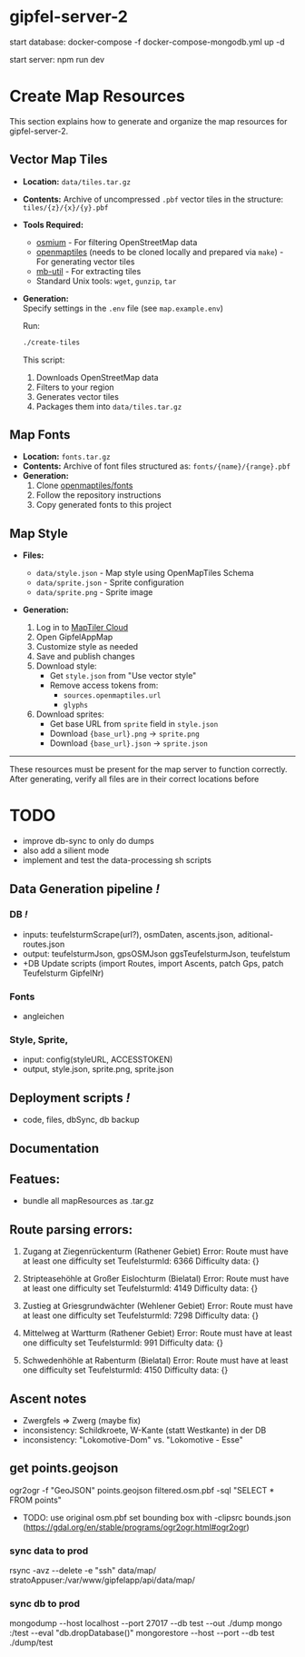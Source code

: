 # gipfel-server-2

start database:
docker-compose -f docker-compose-mongodb.yml up -d

start server:
npm run dev

# Create Map Resources

This section explains how to generate and organize the map resources for gipfel-server-2.

## Vector Map Tiles

- **Location:** `data/tiles.tar.gz`
- **Contents:** Archive of uncompressed `.pbf` vector tiles in the structure: `tiles/{z}/{x}/{y}.pbf`
- **Tools Required:**
  - [osmium](https://osmcode.org/osmium-tool/) - For filtering OpenStreetMap data
  - [openmaptiles](https://github.com/openmaptiles/openmaptiles) (needs to be cloned locally and prepared via `make`) - For generating vector tiles
  - [mb-util](https://github.com/mapbox/mbutil) - For extracting tiles
  - Standard Unix tools: `wget`, `gunzip`, `tar`

- **Generation:**  
  Specify settings in the `.env` file (see `map.example.env`)

  Run:

  ```bash
  ./create-tiles
  ```

  This script:
  1. Downloads OpenStreetMap data
  2. Filters to your region
  3. Generates vector tiles
  4. Packages them into `data/tiles.tar.gz`

## Map Fonts

- **Location:** `fonts.tar.gz`
- **Contents:** Archive of font files structured as: `fonts/{name}/{range}.pbf`
- **Generation:**
  1. Clone [openmaptiles/fonts](https://github.com/openmaptiles/fonts)
  2. Follow the repository instructions
  3. Copy generated fonts to this project

## Map Style

- **Files:**
  - `data/style.json` - Map style using OpenMapTiles Schema
  - `data/sprite.json` - Sprite configuration
  - `data/sprite.png` - Sprite image

- **Generation:**
  1. Log in to [MapTiler Cloud](https://cloud.maptiler.com/maps/)
  2. Open GipfelAppMap
  3. Customize style as needed
  4. Save and publish changes
  5. Download style:
     - Get `style.json` from "Use vector style"
     - Remove access tokens from:
       - `sources.openmaptiles.url`
       - `glyphs`
  6. Download sprites:
     - Get base URL from `sprite` field in `style.json`
     - Download `{base_url}.png` → `sprite.png`
     - Download `{base_url}.json` → `sprite.json`

---

These resources must be present for the map server to function correctly. After generating, verify all files are in their correct locations before

# TODO

- improve db-sync to only do dumps
- also add a silient mode
- implement and test the data-processing sh scripts

## Data Generation pipeline _!_

### DB _!_

- inputs: teufelsturmScrape(url?), osmDaten, ascents.json, aditional-routes.json
- output: teufelsturmJson, gpsOSMJson ggsTeufelsturmJson, teufelstum
- +DB Update scripts (import Routes, import Ascents, patch Gps, patch Teufelsturm GipfelNr)

### Fonts

- angleichen

### Style, Sprite,

- input: config(styleURL, ACCESSTOKEN)
- output, style.json, sprite.png, sprite.json

## Deployment scripts _!_

- code, files, dbSync, db backup

## Documentation

## Featues:

- bundle all mapResources as .tar.gz

## Route parsing errors:

1. Zugang at Ziegenrückenturm (Rathener Gebiet)
   Error: Route must have at least one difficulty set
   TeufelsturmId: 6366
   Difficulty data: {}

2. Stripteasehöhle at Großer Eislochturm (Bielatal)
   Error: Route must have at least one difficulty set
   TeufelsturmId: 4149
   Difficulty data: {}

3. Zustieg at Griesgrundwächter (Wehlener Gebiet)
   Error: Route must have at least one difficulty set
   TeufelsturmId: 7298
   Difficulty data: {}

4. Mittelweg at Wartturm (Rathener Gebiet)
   Error: Route must have at least one difficulty set
   TeufelsturmId: 991
   Difficulty data: {}

5. Schwedenhöhle at Rabenturm (Bielatal)
   Error: Route must have at least one difficulty set
   TeufelsturmId: 4150
   Difficulty data: {}

## Ascent notes

- Zwergfels => Zwerg (maybe fix)
- inconsistency: Schildkroete, W-Kante (statt Westkante) in der DB
- inconsistency: "Lokomotive-Dom" vs. "Lokomotive - Esse"

## get points.geojson

ogr2ogr -f "GeoJSON" points.geojson filtered.osm.pbf -sql "SELECT \* FROM points"

- TODO: use original osm.pbf set bounding box with -clipsrc bounds.json (https://gdal.org/en/stable/programs/ogr2ogr.html#ogr2ogr)

### sync data to prod

rsync -avz --delete -e "ssh" data/map/ stratoAppuser:/var/www/gipfelapp/api/data/map/

### sync db to prod

mongodump --host localhost --port 27017 --db test --out ./dump
mongo <host>:<port>/test --eval "db.dropDatabase()"
mongorestore --host <host> --port <port> --db test ./dump/test
